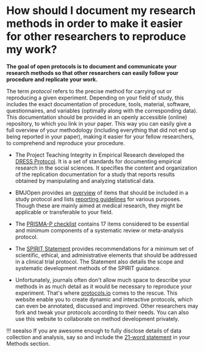 # How should I document my research methods in order to make it easier for other researchers to reproduce my work?

**The goal of open protocols is to document and communicate your research methods so that other researchers can easily follow your procedure and replicate your work.**

The term *protocol* refers to the precise method for carrying out or reproducing a given experiment. Depending on your field of study, this includes the exact documentation of procedure, tools, material, software, questionnaires, and variables (optimally along with the corresponding data). This documentation should be provided in an openly accessible (online) repository, to which you link in your paper. This way you can easily give a full overview of your methodology (including everything that did not end up being reported in your paper), making it easier for your fellow researchers, to comprehend and reproduce your procedure.

* The Project Teaching Integrity in Empirical Research developed the [DRESS Protocol](https://www.projecttier.org/tier-protocol/dress-protocol/). It is a set of standards for documenting empirical research in the social sciences. It specifies the content and organization of the replication documentation for a study that reports results obtained by manipulating and analyzing statistical data.

* BMJOpen provides an [overview](https://bmjopen.bmj.com/pages/authors/#study_protocols) of items that should be included in a study protocol and lists [reporting guidelines](https://bmjopen.bmj.com/pages/authors/#reporting_guidelines) for various purposes. Though these are mainly aimed at medical research, they might be applicable or transferable to your field.

* The [PRISMA-P checklist](http://www.prisma-statement.org/Extensions/Protocols.aspx) contains 17 items considered to be essential and minimum components of a systematic review or meta-analysis protocol.

* The [SPIRIT Statement](http://www.spirit-statement.org/) provides recommendations for a minimum set of scientific, ethical, and administrative elements that should be addressed in a clinical trial protocol. The Statement also details the scope and systematic development methods of the SPIRIT guidance.

* Unfortunately, journals often don't allow much space to describe your methods in as much detail as it would be necessary to reproduce your experiment. That's where [protocols.io](https://www.protocols.io/) comes to the rescue. This website enable you to create dynamic and interactive protocols, which can even be annotated, discussed and improved. Other researchers may fork and tweak your protocols according to their needs. You can also use this website to collaborate on method development privately.


!!! seealso
    If you are awesome enough to  fully  disclose details of data collection and analysis, say so and include the [21-word statement]( https://dx.doi.org/10.2139/ssrn.2160588) in your Methods section.

